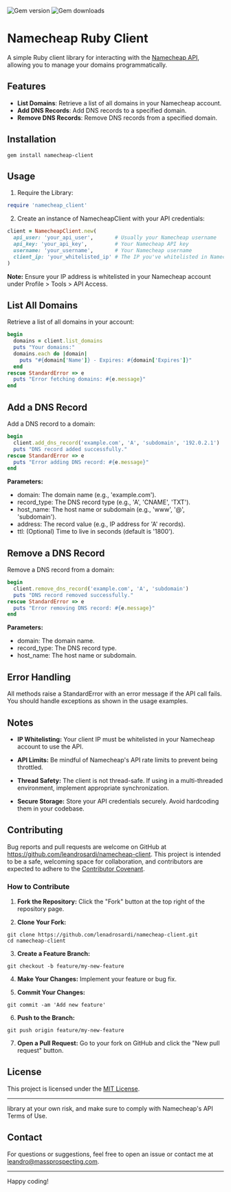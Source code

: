 ![Gem version](https://img.shields.io/gem/v/namecheap-client) ![Gem downloads](https://img.shields.io/gem/dt/namecheap-client)

# Namecheap Ruby Client

A simple Ruby client library for interacting with the [Namecheap API](https://www.namecheap.com/support/api/intro/), allowing you to manage your domains programmatically.

## Features

- **List Domains**: Retrieve a list of all domains in your Namecheap account.
- **Add DNS Records**: Add DNS records to a specified domain.
- **Remove DNS Records**: Remove DNS records from a specified domain.

## Installation

```
gem install namecheap-client
```

## Usage

1. Require the Library:

```ruby
require 'namecheap_client'
```

2. Create an instance of NamecheapClient with your API credentials:

```ruby
client = NamecheapClient.new(
  api_user: 'your_api_user',       # Usually your Namecheap username
  api_key: 'your_api_key',         # Your Namecheap API key
  username: 'your_username',       # Your Namecheap username
  client_ip: 'your_whitelisted_ip' # The IP you've whitelisted in Namecheap API settings
)
```

**Note:** Ensure your IP address is whitelisted in your Namecheap account under Profile > Tools > API Access.

## List All Domains

Retrieve a list of all domains in your account:

```ruby
begin
  domains = client.list_domains
  puts "Your domains:"
  domains.each do |domain|
    puts "#{domain['Name']} - Expires: #{domain['Expires']}"
  end
rescue StandardError => e
  puts "Error fetching domains: #{e.message}"
end
```

## Add a DNS Record

Add a DNS record to a domain:

```ruby
begin
  client.add_dns_record('example.com', 'A', 'subdomain', '192.0.2.1')
  puts "DNS record added successfully."
rescue StandardError => e
  puts "Error adding DNS record: #{e.message}"
end
```

**Parameters:**

- domain: The domain name (e.g., 'example.com').
- record_type: The DNS record type (e.g., 'A', 'CNAME', 'TXT').
- host_name: The host name or subdomain (e.g., 'www', '@', 'subdomain').
- address: The record value (e.g., IP address for 'A' records).
- ttl: (Optional) Time to live in seconds (default is '1800').

## Remove a DNS Record

Remove a DNS record from a domain:

```ruby
begin
  client.remove_dns_record('example.com', 'A', 'subdomain')
  puts "DNS record removed successfully."
rescue StandardError => e
  puts "Error removing DNS record: #{e.message}"
end
```

**Parameters:**

- domain: The domain name.
- record_type: The DNS record type.
- host_name: The host name or subdomain.

## Error Handling

All methods raise a StandardError with an error message if the API call fails. You should handle exceptions as shown in the usage examples.

## Notes

- **IP Whitelisting:** Your client IP must be whitelisted in your Namecheap account to use the API.

- **API Limits:** Be mindful of Namecheap's API rate limits to prevent being throttled.

- **Thread Safety:** The client is not thread-safe. If using in a multi-threaded environment, implement appropriate synchronization.

- **Secure Storage:** Store your API credentials securely. Avoid hardcoding them in your codebase.

## Contributing

Bug reports and pull requests are welcome on GitHub at https://github.com/leandrosardi/namecheap-client. This project is intended to be a safe, welcoming space for collaboration, and contributors are expected to adhere to the [Contributor Covenant](https://www.contributor-covenant.org/).

### How to Contribute

1. **Fork the Repository:** Click the "Fork" button at the top right of the repository page.

2. **Clone Your Fork:**

```
git clone https://github.com/lenadrosardi/namecheap-client.git
cd namecheap-client
```

3. **Create a Feature Branch:**

```
git checkout -b feature/my-new-feature
```

4. **Make Your Changes:** Implement your feature or bug fix.

5. **Commit Your Changes:**

```
git commit -am 'Add new feature'
```

6. **Push to the Branch:**

```
git push origin feature/my-new-feature
```

7. **Open a Pull Request:** Go to your fork on GitHub and click the "New pull request" button.


## License

This project is licensed under the [MIT License](/LICENSE).

---

library at your own risk, and make sure to comply with Namecheap's API Terms of Use.


## Contact

For questions or suggestions, feel free to open an issue or contact me at [leandro@massprospecting.com](mailto:leandro@massprospecting.com).

---

Happy coding!